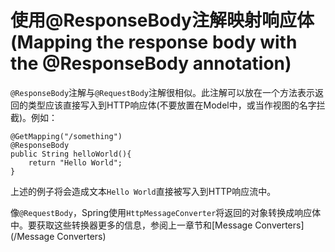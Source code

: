 # 使用@ResponseBody注解映射响应体(Mapping the response body with the @ResponseBody annotation)
`@ResponseBody`注解与`@RequestBody`注解很相似。此注解可以放在一个方法表示返回的类型应该直接写入到HTTP响应体(不要放置在Model中，或当作视图的名字拦截)。例如：


```
@GetMapping("/something")
@ResponseBody
public String helloWorld(){
    return "Hello World";
}
```
上述的例子将会造成文本`Hello World`直接被写入到HTTP响应流中。

像`@RequestBody`，Spring使用`HttpMessageConverter`将返回的对象转换成响应体中。要获取这些转换器更多的信息，参阅上一章节和[Message Converters](/Message Converters)

